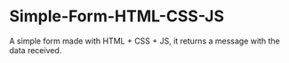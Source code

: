 # Simple-Form-HTML-CSS-JS
A simple form made with HTML + CSS + JS, it returns a message with the data received.
